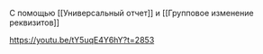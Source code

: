 С помощью [[Универсальный отчет]] и [[Групповое изменение реквизитов]]

https://youtu.be/tY5uqE4Y6hY?t=2853

